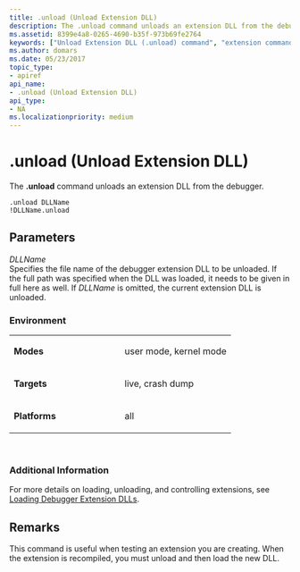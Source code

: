 ```yaml
---
title: .unload (Unload Extension DLL)
description: The .unload command unloads an extension DLL from the debugger.
ms.assetid: 8399e4a8-0265-4690-b35f-973b69fe2764
keywords: ["Unload Extension DLL (.unload) command", "extension commands ( commands), Unload Extension DLL (.unload) command", ".unload (Unload Extension DLL) Windows Debugging"]
ms.author: domars
ms.date: 05/23/2017
topic_type:
- apiref
api_name:
- .unload (Unload Extension DLL)
api_type:
- NA
ms.localizationpriority: medium
---
```


# .unload (Unload Extension DLL)


The **.unload** command unloads an extension DLL from the debugger.

```
.unload DLLName 
!DLLName.unload
```

## <span id="ddk_meta_unload_extension_dll_dbg"></span><span id="DDK_META_UNLOAD_EXTENSION_DLL_DBG"></span>Parameters


<span id="_______DLLName______"></span><span id="_______dllname______"></span><span id="_______DLLNAME______"></span> *DLLName*   
Specifies the file name of the debugger extension DLL to be unloaded. If the full path was specified when the DLL was loaded, it needs to be given in full here as well. If *DLLName* is omitted, the current extension DLL is unloaded.

### <span id="Environment"></span><span id="environment"></span><span id="ENVIRONMENT"></span>Environment

<table>
<colgroup>
<col width="50%" />
<col width="50%" />
</colgroup>
<tbody>
<tr class="odd">
<td align="left"><p><strong>Modes</strong></p></td>
<td align="left"><p>user mode, kernel mode</p></td>
</tr>
<tr class="even">
<td align="left"><p><strong>Targets</strong></p></td>
<td align="left"><p>live, crash dump</p></td>
</tr>
<tr class="odd">
<td align="left"><p><strong>Platforms</strong></p></td>
<td align="left"><p>all</p></td>
</tr>
</tbody>
</table>

 

### <span id="Additional_Information"></span><span id="additional_information"></span><span id="ADDITIONAL_INFORMATION"></span>Additional Information

For more details on loading, unloading, and controlling extensions, see [Loading Debugger Extension DLLs](loading-debugger-extension-dlls.md).

Remarks
-------

This command is useful when testing an extension you are creating. When the extension is recompiled, you must unload and then load the new DLL.

 

 





